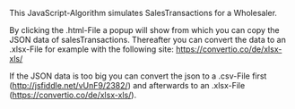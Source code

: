 This JavaScript-Algorithm simulates SalesTransactions for a Wholesaler.

By clicking the .html-File a popup will show from which you can copy the JSON data of salesTransactions. Thereafter you can convert the data to an .xlsx-File for example with the following site: https://convertio.co/de/xlsx-xls/

If the JSON data is too big you can convert the json to a .csv-File first (http://jsfiddle.net/vUnF9/2382/) and afterwards to an .xlsx-File (https://convertio.co/de/xlsx-xls/).
